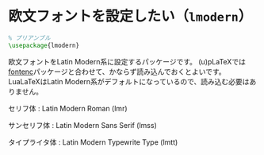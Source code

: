 # 欧文フォントを設定したい（``lmodern``）

```latex
% プリアンブル
\usepackage{lmodern}
```

欧文フォントをLatin Modern系に設定するパッケージです。
(u)pLaTeXでは[fontenc](latex-fontenc.md)パッケージと合わせて、かならず読み込んでおくとよいです。
LuaLaTeXはLatin Modern系がデフォルトになっているので、読み込む必要はありません。

セリフ体
:   Latin Modern Roman (lmr)

サンセリフ体
:   Latin Modern Sans Serif (lmss)

タイプライタ体
:   Latin Modern Typewrite Type (lmtt)
